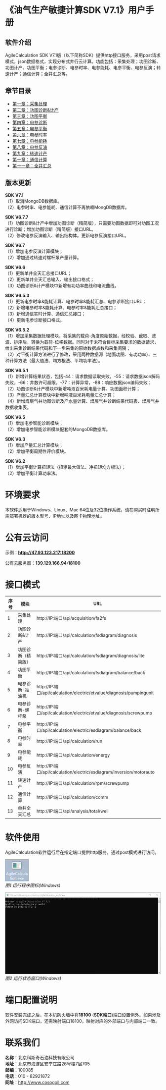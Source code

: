 # 《油气生产敏捷计算SDK V7.1》用户手册

## 软件介绍 

AgileCalculation SDK V7.1版（以下简称SDK）提供http接口服务，采用post请求模式，json数据格式，实现分布式并行云计算。功能包括：采集处理；功图诊断、功图计产、功图平衡；电参诊断、电参时率、电参能耗、电参平衡、电参反演；转速计产；通信计算；全井汇总等。

## 章节目录

* [第一章：采集处理](./Chapter1/Chapter1.md)
* [第二章：功图诊断&计产](./Chapter2/Chapter2.md)
* [第三章：功图平衡](./Chapter3/Chapter3.md)
* [第四章：电参诊断](./Chapter4/Chapter4.md)
* [第五章：电参平衡](./Chapter5/Chapter5.md)
* [第六章：电参时率](./Chapter6/Chapter6.md)
* [第七章：电参能耗](./Chapter7/Chapter7.md)
* [第八章：电参反演](./Chapter8/Chapter8.md)
* [第九章：转速计产](./Chapter9/Chapter9.md)
* [第十章：通信计算](./Chapter10/Chapter10.md)
* [第十一章：全井汇总](./Chapter11/Chapter11.md)

## 版本更新

**SDK V7.1**  
（1）取消MongoDB数据库。  
（2）电参时率、电参能耗、通信计算不再依赖MongDB数据库。  

**SDK V6.7.7**  
（1）功图诊断&计产中增加功图诊断（精简版），只需要功图数据即可对功图工况进行诊断；增加功图诊断（精简版）接口URL。  
（2）修改电参反演输入、输出结构体。更新电参反演接口URL。  

**SDK V6.7**  
（1）增加电参反演计算模块；  
（2）增加通过转速对螺杆泵产量计算。

**SDK V6.6**  
（1）更新单井全天汇总接口URL；  
（2）更新单井全天汇总输入、输出接口格式；  
（3）功图诊断&计产模块中新增有功功率曲线和电流曲线。

**SDK V6.5.3**  
（1）更新电参时率&能耗计算、电参时率&能耗汇总、电参诊断接口URL；  
（2）新增电参时率&能耗计算、电参时率&能耗汇总接口；  
（3）新增通信实时计算、通信汇总接口；  
（4）更新电参诊断接口格式。

**SDK V6.5.2**  
（1）增加采集数据处理模块，将采集的载荷-角度原始数据，经校验、截取、滤波、排序后，转换为载荷-位移数据。同时对于未符合目标采集要求的数据请求，给出采集诊断结果代码和下一步采集的原始数据点数和采集间隔；  
（2）对平衡计算方法进行了修改，采用两种数据源（地面功图、有功功率）、三种计算方法（最大值法、均方根法、平均功率法）。

**SDK V6.5.1**  
（1）新增计算结果状态，包括-44：请求数据读取失败，-55：请求数据json解码失败，-66：井数许可超限，-77：计算异常，-88：响应数据json编码失败；  
（2）功图诊断&计产模块中新增吨液百米耗电量计算、功图面积计算；  
（3）产量汇总计算模块中新增吨液百米耗电量汇总计算；  
（4）新增煤层气井功图诊断及产水量计算、煤层气井诊断结果代码表、煤层气井数据收集表。

**SDK V6.5**  
（1）增加电参智能诊断模块；  
（2）增加电参智能诊断模块配套的MongoDB数据库。

**SDK V6.3**  
（1）增加产量汇总计算模块；  
（2）增加平衡周期性评价模块。

**SDK V6.2**  
（1）增加平衡计算扭矩法（扭矩最大值法、净扭矩均方根法）；  
（2）增加平衡计算功率法。

# 环境要求

本软件适用于Windows、Linux、Mac 64位及32位操作系统，请在购买时注明所需部署机器的版本型号、IP地址以及网卡物理地址。

# 公有云访问

示例：**http://47.93.123.217:18200**

公有云服务器：**139.129.166.94:18100**

# 接口模式

| **序号** | **模块**           | **URL**                                                                |
|----------|--------------------|------------------------------------------------------------------------|
| 1        | 采集处理           | http://IP:端口/api/acquisition/fa2fs                                   |
| 2        | 功图诊断&计产      | http://IP:端口/api/calculation/fsdiagram/diagnosis                     |
| 3        | 功图诊断（精简版） | http://IP:端口/api/calculation/fsdiagram/diagnosis/lite                |
| 4        | 功图平衡           | http://IP:端口/api/calculation/fsdiagram/balance/back                  |
| 5        | 电参诊断-抽油机    | http://IP:端口/api/calculation/electric/etvalue/diagnosis/pumpingunit  |
| 6        | 电参诊断-螺杆泵    | http://IP:端口/api/calculation/electric/etvalue/diagnosis/screwpump    |
| 7        | 电参平衡           | http://IP:端口/api/calculation/electric/esdiagram/balance/back         |
| 8        | 电参时率           | http://IP:端口/api/calculation/run                                     |
| 9        | 电参能耗           | http://IP:端口/api/calculation/energy                                  |
| 10       | 电参反演           | http://IP:端口/api/calculation/electric/esdiagram/inversion/motorauto  |
| 11       | 转速计产           | http://IP:端口/api/calculation/rpm/screwpump                           |
| 12       | 通信计算           | http://IP:端口/api/calculation/comm                                    |
| 13       | 单井全天汇总       | http://IP:端口/api/analysis/total/well                                 |

# 软件使用

AgileCalculation软件运行后在指定端口提供http服务，通过post模式进行访问。

![](https://github.com/cosog-chentr/acmd/blob/master/Image/1.png?raw=true)  
*图1 运行程序图标(Windows)*

![](https://github.com/cosog-chentr/acmd/blob/master/Image/2.png?raw=true)  
*图2 运行状态窗口(Windows)*

# 端口配置说明

软件安装完成之后，在本机防火墙中将**18100** (**SDK端口**)端口设置例外。如果涉及外网访问SDK端口，还需映射端口18100，映射对应的外部端口与内部端口一致。  

# 联系我们 
**名称**：北京科斯奇石油科技有限公司  
**地址**：北京市海淀区安宁庄路26号楼7层705  
**邮编**：100085  
**电话**：010 - 82921872  
**网址**：http://www.cosogoil.com